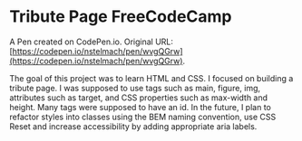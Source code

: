 # Tribute Page FreeCodeCamp

A Pen created on CodePen.io. Original URL: [https://codepen.io/nstelmach/pen/wvgQGrw](https://codepen.io/nstelmach/pen/wvgQGrw).

The goal of this project was to learn HTML and CSS. I focused on building a tribute page. I was supposed to use tags such as main, figure, img, attributes such as target, and CSS properties such as max-width and height. Many tags were supposed to have an id. In the future, I plan to refactor styles into classes using the BEM naming convention, use CSS Reset and increase accessibility by adding appropriate aria labels.
